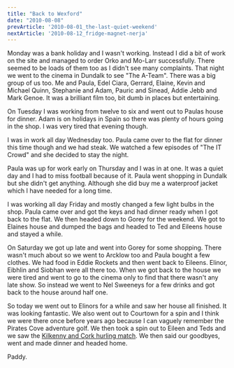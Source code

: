 ```yaml
---
title: "Back to Wexford"
date: "2010-08-08"
prevArticle: '2010-08-01_the-last-quiet-weekend'
nextArticle: '2010-08-12_fridge-magnet-nerja'
---
```

Monday was a bank holiday and I wasn't working. Instead I did a bit of work on the site and managed to order Orko and Mo-Larr successfully. There seemed to be loads of them too as I didn't see many complaints. That night we went to the cinema in Dundalk to see "The A-Team". There was a big group of us too. Me and Paula, Edel Ciara, Gerrard, Elaine, Kevin and Michael Quinn, Stephanie and Adam, Pauric and Sinead, Addie Jebb and Mark Genoe. It was a brilliant film too, bit dumb in places but entertaining.

On Tuesday I was working from twelve to six and went out to Paulas house for dinner. Adam is on holidays in Spain so there was plenty of hours going in the shop. I was very tired that evening though.

I was in work all day Wednesday too. Paula came over to the flat for dinner this time though and we had steak. We watched a few episodes of "The IT Crowd" and she decided to stay the night.

Paula was up for work early on Thursday and I was in at one. It was a quiet day and I had to miss football because of it. Paula went shopping in Dundalk but she didn't get anything. Although she did buy me a waterproof jacket which I have needed for a long time.

I was working all day Friday and mostly changed a few light bulbs in the shop. Paula came over and got the keys and had dinner ready when I got back to the flat. We then headed down to Gorey for the weekend. We got to Elaines house and dumped the bags and headed to Ted and Eileens house and stayed a while.

On Saturday we got up late and went into Gorey for some shopping. There wasn't much about so we went to Arcklow too and Paula bought a few clothes. We had food in Eddie Rockets and then went back to Eileens. Elinor, Eibhlin and Siobhan were all there too. When we got back to the house we were tired and went to go to the cinema only to find that there wasn't any late show. So instead we went to Nel Sweeneys for a few drinks and got back to the house around half one.

So today we went out to Elinors for a while and saw her house all finished. It was looking fantastic. We also went out to Courtown for a spin and I think we were there once before years ago because I can vaguely remember the Pirates Cove adventure golf. We then took a spin out to Eileen and Teds and we saw the [Kilkenny and Cork hurling match](http://www.rte.ie/sport/gaa/championship/2010/0808/kilkenny_cork.html). We then said our goodbyes, went and made dinner and headed home.

Paddy.
